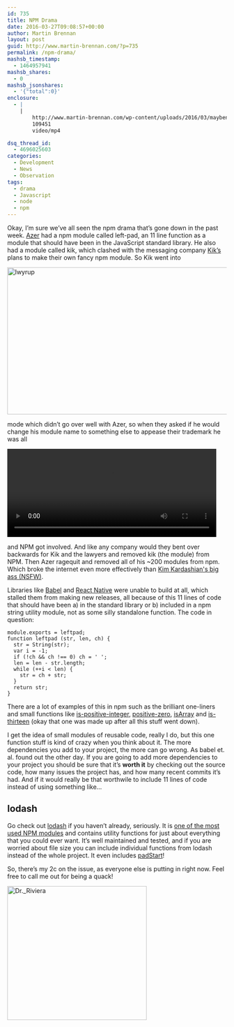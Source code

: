 ```yaml
---
id: 735
title: NPM Drama
date: 2016-03-27T09:08:57+00:00
author: Martin Brennan
layout: post
guid: http://www.martin-brennan.com/?p=735
permalink: /npm-drama/
mashsb_timestamp:
  - 1464957941
mashsb_shares:
  - 0
mashsb_jsonshares:
  - '{"total":0}'
enclosure:
  - |
    |
        http://www.martin-brennan.com/wp-content/uploads/2016/03/maybenot.mp4
        109451
        video/mp4

dsq_thread_id:
  - 4696025603
categories:
  - Development
  - News
  - Observation
tags:
  - drama
  - Javascript
  - node
  - npm
---
```

Okay, I&#8217;m sure we&#8217;ve all seen the npm drama that&#8217;s gone down in the past week. [Azer](https://twitter.com/azerbike) had a npm module called left-pad, an 11 line function as a module that should have been in the JavaScript standard library. He also had a module called kik, which clashed with the messaging company [Kik&#8217;s](https://www.kik.com/) plans to make their own fancy npm module. So Kik went into

<a href="http://www.martin-brennan.com/wp-content/uploads/2016/03/lwyrup.jpg" rel="attachment wp-att-737"><img src="http://www.martin-brennan.com/wp-content/uploads/2016/03/lwyrup.jpg" alt="lwyrup" width="599" height="337" class="alignnone size-full wp-image-737" srcset="http://www.martin-brennan.com/wp-content/uploads/2016/03/lwyrup.jpg 599w, http://www.martin-brennan.com/wp-content/uploads/2016/03/lwyrup-300x169.jpg 300w" sizes="(max-width: 599px) 100vw, 599px" /></a>

mode which didn&#8217;t go over well with Azer, so when they asked if he would change his module name to something else to appease their trademark he was all

<video width="480" height="202" autoplay loop><source src="http://www.martin-brennan.com/wp-content/uploads/2016/03/maybenot.mp4" type="video/mp4" />Your browser does not support the video tag.</video>

and NPM got involved. And like any company would they bent over backwards for Kik and the lawyers and removed kik (the module) from NPM. Then Azer ragequit and removed all of his ~200 modules from npm. Which broke the internet even more effectively than [Kim Kardashian's big ass (NSFW)](http://hbr.co.ke/wp-content/uploads/2015/03/Kim-Break-The-Internet1.jpg).

Libraries like [Babel](https://babeljs.io/) and [React Native](https://facebook.github.io/react-native/) were unable to build at all, which stalled them from making new releases, all because of this 11 lines of code that should have been a) in the standard library or b) included in a npm string utility module, not as some silly standalone function. <!--more--> The code in question:

    module.exports = leftpad;
    function leftpad (str, len, ch) {
      str = String(str);
      var i = -1;
      if (!ch && ch !== 0) ch = ' ';
      len = len - str.length;
      while (++i < len) {
        str = ch + str;
      }
      return str;
    }

There are a lot of examples of this in npm such as the brilliant one-liners and small functions like [is-positive-integer](https://www.npmjs.com/package/is-positive-integer), [positive-zero](https://www.npmjs.com/package/positive-zero), [isArray](https://www.npmjs.com/package/isarray) and [is-thirteen](https://www.npmjs.com/package/is-thirteen) (okay that one was made up after all this stuff went down).

I get the idea of small modules of reusable code, really I do, but this one function stuff is kind of crazy when you think about it. The more dependencies you add to your project, the more can go wrong. As babel et. al. found out the other day. If you are going to add more dependencies to your project you should be sure that it&#8217;s **worth it** by checking out the source code, how many issues the project has, and how many recent commits it&#8217;s had. And if it would really be that worthwile to include 11 lines of code instead of using something like&#8230;

## lodash

Go check out [lodash](https://lodash.com/docs) if you haven&#8217;t already, seriously. It is [one of the most used NPM modules](https://www.npmjs.com/browse/depended) and contains utility functions for just about everything that you could ever want. It&#8217;s well maintained and tested, and if you are worried about file size you can include individual functions from lodash instead of the whole project. It even includes [padStart](https://lodash.com/docs#padStart)!

So, there&#8217;s my 2c on the issue, as everyone else is putting in right now. Feel free to call me out for being a quack!

<a href="http://www.martin-brennan.com/wp-content/uploads/2016/03/Dr._Riviera.png" rel="attachment wp-att-741"><img src="http://www.martin-brennan.com/wp-content/uploads/2016/03/Dr._Riviera.png" alt="Dr._Riviera" width="320" height="307" class="alignnone size-full wp-image-741" srcset="http://www.martin-brennan.com/wp-content/uploads/2016/03/Dr._Riviera.png 320w, http://www.martin-brennan.com/wp-content/uploads/2016/03/Dr._Riviera-300x288.png 300w" sizes="(max-width: 320px) 100vw, 320px" /></a>
